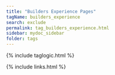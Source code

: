 ```yaml
---
title: "Builders Experience Pages"
tagName: builders_experience
search: exclude
permalink: tag_builders_experience.html
sidebar: mydoc_sidebar
folder: tags
---
```

{% include taglogic.html %}

{% include links.html %}
